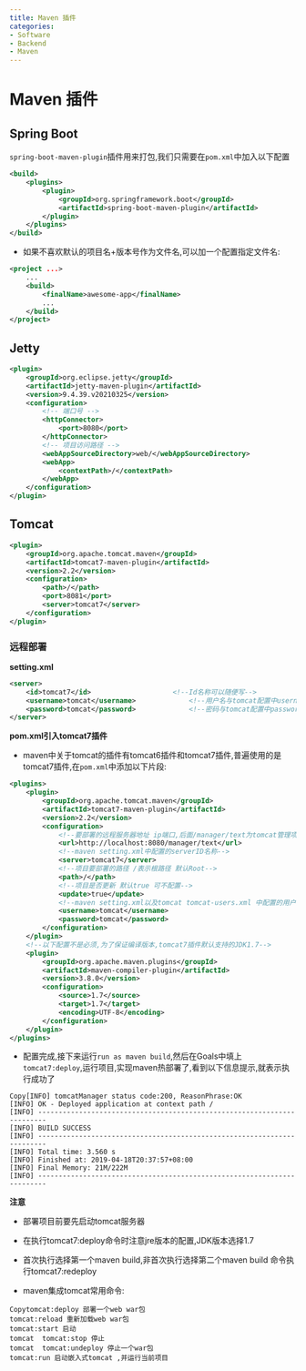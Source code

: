 ```yaml
---
title: Maven 插件
categories:
- Software
- Backend
- Maven
---
```

# Maven 插件

## Spring Boot

`spring-boot-maven-plugin`插件用来打包,我们只需要在`pom.xml`中加入以下配置

```xml
<build>
    <plugins>
        <plugin>
            <groupId>org.springframework.boot</groupId>
            <artifactId>spring-boot-maven-plugin</artifactId>
        </plugin>
    </plugins>
</build>
```

- 如果不喜欢默认的项目名+版本号作为文件名,可以加一个配置指定文件名:

```xml
<project ...>
    ...
    <build>
        <finalName>awesome-app</finalName>
        ...
    </build>
</project>
```

## Jetty

```xml
<plugin>
    <groupId>org.eclipse.jetty</groupId>
    <artifactId>jetty-maven-plugin</artifactId>
    <version>9.4.39.v20210325</version>
    <configuration>
        <!-- 端口号 -->
        <httpConnector>
            <port>8080</port>
        </httpConnector>
        <!-- 项目访问路径 -->
        <webAppSourceDirectory>web/</webAppSourceDirectory>
        <webApp>
            <contextPath>/</contextPath>
        </webApp>
    </configuration>
</plugin>
```

## Tomcat

```xml
<plugin>
    <groupId>org.apache.tomcat.maven</groupId>
    <artifactId>tomcat7-maven-plugin</artifactId>
    <version>2.2</version>
    <configuration>
        <path>/</path>
        <port>8081</port>
        <server>tomcat7</server>
    </configuration>
</plugin>
```

### 远程部署

**setting.xml**

```xml
<server>
    <id>tomcat7</id>					<!--Id名称可以随便写-->
    <username>tomcat</username>				<!--用户名与tomcat配置中username相同-->
    <password>tomcat</password>				<!--密码与tomcat配置中password相同-->
</server>
```

**pom.xml引入tomcat7插件**

- maven中关于tomcat的插件有tomcat6插件和tomcat7插件,普遍使用的是tomcat7插件,在`pom.xml`中添加以下片段:

```xml
<plugins>
    <plugin>
        <groupId>org.apache.tomcat.maven</groupId>
        <artifactId>tomcat7-maven-plugin</artifactId>
        <version>2.2</version>
        <configuration>
            <!--要部署的远程服务器地址 ip端口,后面/manager/text为tomcat管理项目的路径不能改变-->
            <url>http://localhost:8080/manager/text</url>
            <!--maven setting.xml中配置的serverID名称-->
            <server>tomcat7</server>
            <!--项目要部署的路径 /表示根路径 默认Root-->
            <path>/</path>
            <!--项目是否更新 默认true 可不配置-->
            <update>true</update>
            <!--maven setting.xml以及tomcat tomcat-users.xml 中配置的用户名密码-->
            <username>tomcat</username>
            <password>tomcat</password>
        </configuration>
    </plugin>
    <!--以下配置不是必须,为了保证编译版本,tomcat7插件默认支持的JDK1.7-->
    <plugin>
        <groupId>org.apache.maven.plugins</groupId>
        <artifactId>maven-compiler-plugin</artifactId>
        <version>3.8.0</version>
        <configuration>
            <source>1.7</source>
            <target>1.7</target>
            <encoding>UTF-8</encoding>
        </configuration>
    </plugin>
</plugins>
```

- 配置完成,接下来运行`run as maven build`,然后在Goals中填上`tomcat7:deploy`,运行项目,实现maven热部署了,看到以下信息提示,就表示执行成功了

```
Copy[INFO] tomcatManager status code:200, ReasonPhrase:OK
[INFO] OK - Deployed application at context path /
[INFO] ------------------------------------------------------------------------
[INFO] BUILD SUCCESS
[INFO] ------------------------------------------------------------------------
[INFO] Total time: 3.560 s
[INFO] Finished at: 2019-04-18T20:37:57+08:00
[INFO] Final Memory: 21M/222M
[INFO] ------------------------------------------------------------------------
```

**注意**

- 部署项目前要先启动tomcat服务器
- 在执行tomcat7:deploy命令时注意jre版本的配置,JDK版本选择1.7
- 首次执行选择第一个maven build,非首次执行选择第二个maven build 命令执行tomcat7:redeploy

- maven集成tomcat常用命令:

```
Copytomcat:deploy 部署一个web war包
tomcat:reload 重新加载web war包
tomcat:start 启动
tomcat  tomcat:stop 停止
tomcat  tomcat:undeploy 停止一个war包
tomcat:run 启动嵌入式tomcat ,并运行当前项目
```

